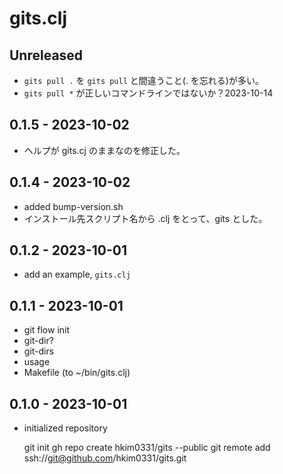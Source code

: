 # gits.clj

## Unreleased
- `gits pull .`  を `gits pull` と間違うこと(. を忘れる)が多い。
- `gits pull *` が正しいコマンドラインではないか？2023-10-14


## 0.1.5 - 2023-10-02
- ヘルプが gits.cj のままなのを修正した。

## 0.1.4 - 2023-10-02
- added bump-version.sh
- インストール先スクリプト名から .clj をとって、gits とした。

## 0.1.2 - 2023-10-01
- add an example, `gits.clj`

## 0.1.1 - 2023-10-01
- git flow init
- git-dir?
- git-dirs
- usage
- Makefile (to ~/bin/gits.clj)

## 0.1.0 - 2023-10-01
- initialized repository

    git init
    gh repo create hkim0331/gits --public
    git remote add ssh://git@github.com/hkim0331/gits.git
